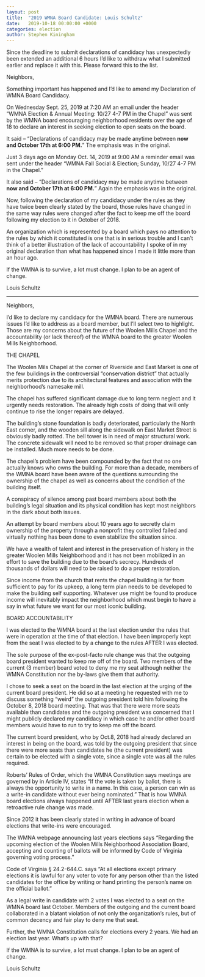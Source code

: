 ```yaml
---
layout: post
title:  "2019 WMNA Board Candidate: Louis Schultz"
date:   2019-10-18 00:00:00 +0000
categories: election
author: Stephen Kiningham
---
```


Since the deadline to submit declarations of candidacy has unexpectedly been extended an additional 6 hours I’d like to withdraw what I submitted earlier and replace it with this. Please forward this to the list.

Neighbors,

Something important has happened and I’d like to amend my Declaration of WMNA Board Candidacy.

On Wednesday Sept. 25, 2019 at 7:20 AM an email under the header “WMNA Election & Annual Meeting: 10/27 4-7 PM in the Chapel” was sent by the WMNA board encouraging neighborhood residents over the age of 18 to declare an interest in seeking election to open seats on the board.

It said – “Declarations of candidacy may be made anytime between **now and October 17th at 6:00 PM.**” The emphasis was in the original.

Just 3 days ago on Monday Oct. 14, 2019 at 9:00 AM a reminder email was sent under the header “WMNA Fall Social & Election; Sunday, 10/27 4-7 PM in the Chapel.”

It also said – “Declarations of candidacy may be made anytime between **now and October 17th at 6:00 PM.**” Again the emphasis was in the original.

Now, following the declaration of my candidacy under the rules as they have twice been clearly stated by the board, those rules have changed in the same way rules were changed after the fact to keep me off the board following my election to it in October of 2018.

An organization which is represented by a board which pays no attention to the rules by which it constituted is one that is in serious trouble and I can’t think of a better illustration of the lack of accountability I spoke of in my original declaration than what has happened since I made it little more than an hour ago.

If the WMNA is to survive, a lot must change. I plan to be an agent of change.

Louis Schultz

----

Neighbors,

I’d like to declare my candidacy for the WMNA board. There are numerous issues I’d like to address as a board member, but I’ll select two to highlight. Those are my concerns about the future of the Woolen Mills Chapel and the accountability (or lack thereof) of the WMNA board to the greater Woolen Mills Neighborhood.

THE CHAPEL

The Woolen Mils Chapel at the corner of Riverside and East Market is one of the few buildings in the controversial “conservation district” that actually merits protection due to its architectural features and association with the neighborhood’s namesake mill.

The chapel has suffered significant damage due to long term neglect and it urgently needs restoration. The already high costs of doing that will only continue to rise the longer repairs are delayed.

The building’s stone foundation is badly deteriorated, particularly the North East corner, and the wooden sill along the sidewalk on East Market Street is obviously badly rotted. The bell tower is in need of major structural work. The concrete sidewalk will need to be removed so that proper drainage can be installed. Much more needs to be done.

The chapel’s problem have been compounded by the fact that no one actually knows who owns the building. For more than a decade, members of the WMNA board have been aware of the questions surrounding the ownership of the chapel as well as concerns about the condition of the building itself.

A conspiracy of silence among past board members about both the building’s legal situation and its physical condition has kept most neighbors in the dark about both issues.

An attempt by board members about 10 years ago to secretly claim ownership of the property through a nonprofit they controlled failed and virtually nothing has been done to even stabilize the situation since.

We have a wealth of talent and interest in the preservation of history in the greater Woolen Mills Neighborhood and it has not been mobilized in an effort to save the building due to the board’s secrecy. Hundreds of thousands of dollars will need to be raised to do a proper restoration.

Since income from the church that rents the chapel building is far from sufficient to pay for its upkeep, a long term plan needs to be developed to make the building self supporting. Whatever use might be found to produce income will inevitably impact the neighborhood which must begin to have a say in what future we want for our most iconic building.

BOARD ACCOUNTABILITY

I was elected to the WMNA board at the last election under the rules that were in operation at the time of that election. I have been improperly kept from the seat I was elected to by a change to the rules AFTER I was elected.

The sole purpose of the ex-post-facto rule change was that the outgoing board president wanted to keep me off of the board. Two members of the current (3 member) board voted to deny me my seat although neither the WMNA Constitution nor the by-laws give them that authority.

I chose to seek a seat on the board in the last election at the urging of the current board president. He did so at a meeting he requested with me to discuss something “weird” the outgoing president told him following the October 8, 2018 board meeting. That was that there were more seats available than candidates and the outgoing president was concerned that I might publicly declared my candidacy in which case he and/or other board members would have to run to try to keep me off the board.

The current board president, who by Oct.8, 2018 had already declared an interest in being on the board, was told by the outgoing president that since there were more seats than candidates he (the current president) was certain to be elected with a single vote, since a single vote was all the rules required.

Roberts’ Rules of Order, which the WMNA Constitution says meetings are governed by in Article IV, states “If the vote is taken by ballot, there is always the opportunity to write in a name. In this case, a person can win as a write-in candidate without ever being nominated.” That is how WMNA board elections always happened until AFTER last years election when a retroactive rule change was made.

Since 2012 it has been clearly stated in writing in advance of board elections that write-ins were encouraged.

The WMNA webpage announcing last years elections says “Regarding the upcoming election of the Woolen Mills Neighborhood Association Board, accepting and counting of ballots will be informed by Code of Virginia governing voting process.”

Code of Virginia § 24.2-644.C. says “At all elections except primary elections it is lawful for any voter to vote for any person other than the listed candidates for the office by writing or hand printing the person’s name on the official ballot.”

As a legal write in candidate with 2 votes I was elected to a seat on the WMNA board last October. Members of the outgoing and the current board collaborated in a blatant violation of not only the organization’s rules, but of common decency and fair play to deny me that seat.

Further, the WMNA Constitution calls for elections every 2 years. We had an election last year. What’s up with that?

If the WMNA is to survive, a lot must change. I plan to be an agent of change.

Louis Schultz
